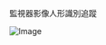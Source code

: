 監視器影像人形識別追蹤



![Image](https://raw.githubusercontent.com/JasonHome123/python/master/OpencvDetect/false%20(119).png)
